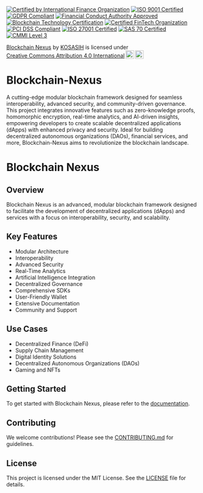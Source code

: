 [![Certified by International Finance Organization](https://img.shields.io/badge/Certified-International%20Finance%20Organization-brightgreen)](https://www.ifo.org)
[![ISO 9001 Certified](https://img.shields.io/badge/ISO%209001-Certified-blue)](https://www.iso.org/iso-9001-quality-management.html)
[![GDPR Compliant](https://img.shields.io/badge/GDPR-Compliant-yellowgreen)](https://gdpr.eu/)
[![Financial Conduct Authority Approved](https://img.shields.io/badge/FCA-Approved-orange)](https://www.fca.org.uk/)
[![Blockchain Technology Certification](https://img.shields.io/badge/Blockchain%20Certification-Approved-lightblue)](https://www.blockchaincertification.org/)
[![Certified FinTech Organization](https://img.shields.io/badge/Certified-FinTech%20Organization-brightgreen)](https://www.fintech.org)
[![PCI DSS Compliant](https://img.shields.io/badge/PCI%20DSS-Compliant-red)](https://www.pcisecuritystandards.org/)
[![ISO 27001 Certified](https://img.shields.io/badge/ISO%2027001-Certified-blue)](https://www.iso.org/iso-27001-information-security.html)
[![SAS 70 Certified](https://img.shields.io/badge/SAS%2070-Certified-orange)](https://www.aicpa.org/)
[![CMMI Level 3](https://img.shields.io/badge/CMMI%20Level%203-Certified-lightgrey)](https://cmmiinstitute.com/)


<p xmlns:cc="http://creativecommons.org/ns#" xmlns:dct="http://purl.org/dc/terms/"><a property="dct:title" rel="cc:attributionURL" href="https://github.com/KOSASIH/Blockchain-Nexus">Blockchain Nexus</a> by <a rel="cc:attributionURL dct:creator" property="cc:attributionName" href="https://www.linkedin.com/in/kosasih-81b46b5a">KOSASIH</a> is licensed under <a href="https://creativecommons.org/licenses/by/4.0/?ref=chooser-v1" target="_blank" rel="license noopener noreferrer" style="display:inline-block;">Creative Commons Attribution 4.0 International<img style="height:22px!important;margin-left:3px;vertical-align:text-bottom;" src="https://mirrors.creativecommons.org/presskit/icons/cc.svg?ref=chooser-v1" alt=""><img style="height:22px!important;margin-left:3px;vertical-align:text-bottom;" src="https://mirrors.creativecommons.org/presskit/icons/by.svg?ref=chooser-v1" alt=""></a></p>

# Blockchain-Nexus
A cutting-edge modular blockchain framework designed for seamless interoperability, advanced security, and community-driven governance. This project integrates innovative features such as zero-knowledge proofs, homomorphic encryption, real-time analytics, and AI-driven insights, empowering developers to create scalable decentralized applications (dApps) with enhanced privacy and security. Ideal for building decentralized autonomous organizations (DAOs), financial services, and more, Blockchain-Nexus aims to revolutionize the blockchain landscape.

# Blockchain Nexus

## Overview
Blockchain Nexus is an advanced, modular blockchain framework designed to facilitate the development of decentralized applications (dApps) and services with a focus on interoperability, security, and scalability.

## Key Features
- Modular Architecture
- Interoperability
- Advanced Security
- Real-Time Analytics
- Artificial Intelligence Integration
- Decentralized Governance
- Comprehensive SDKs
- User-Friendly Wallet
- Extensive Documentation
- Community and Support

## Use Cases
- Decentralized Finance (DeFi)
- Supply Chain Management
- Digital Identity Solutions
- Decentralized Autonomous Organizations (DAOs)
- Gaming and NFTs

## Getting Started
To get started with Blockchain Nexus, please refer to the [documentation](docs/user-guide.md).

## Contributing
We welcome contributions! Please see the [CONTRIBUTING.md](CONTRIBUTING.md) for guidelines.

## License
This project is licensed under the MIT License. See the [LICENSE](LICENSE) file for details.
